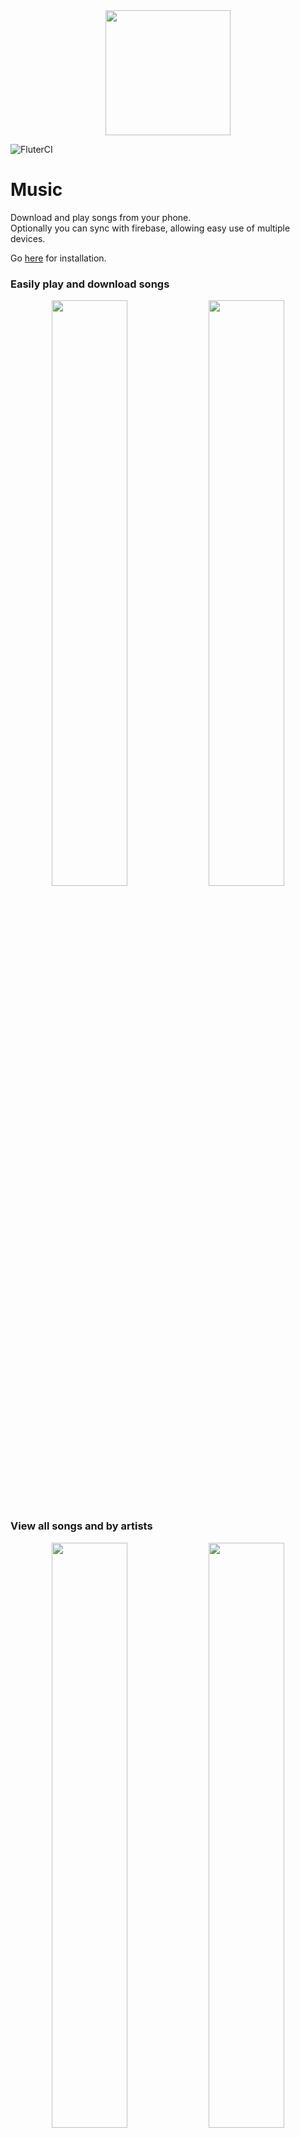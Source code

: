 <div align="center">
  <img src="assets/images/icon.png" height=200 width=200>
</div>

![FluterCI](https://github.com/Lutetium-Vanadium/Music-Flutter/workflows/FlutterCI/badge.svg)

# Music

Download and play songs from your phone. <br>
Optionally you can sync with firebase, allowing easy use of multiple devices.

Go [here](#download-and-installation) for installation.

### Easily play and download songs

<div align="center">
  <img width="49%" src="docs/images/phone_home.png"> <img width="49%" src="docs/images/phone_search.png">
</div>

<br>

### View all songs and by artists

<div align="center">
  <img width="49%" src="docs/images/phone_mymusic.png"> <img  width="49%" src="docs/images/phone_artist.png">
</div>

<br>

### Automatically generated albums as well as Custom ones

<div align="center">
  <img width="49%" src="docs/images/phone_albums.png"> <img width="49%" src="docs/images/phone_album.png">
</div>

<br>

### Shuffle and view queue

<div align="center">
  <img width="49%" src="docs/images/phone_queue.png">
</div>

> This app is the mobile version of [this app](https://github.com/Lutetium-Vanadium/music), which is out of date and is soon to be updated.

If you have any issues or suggestions, feel free to [open a pull request](https://github.com/Lutetium-Vanadium/music-flutter/pulls) or [file an issue](https://github.com/Lutetium-Vanadium/music-flutter/issues)

If you wish to customize or learn more about the project, go [here](docs/codestructure.md).

## Download and Installation

For android, you can directly download a built version of the latest release [here](https://github.com/Lutetium-Vanadium/Music-Flutter/releases). First generate the API Keys and then download the APK from the latest release.

If you are on iOS or want to download and build the project yourself, follow the steps given below.

### Api keys

The app requires [A Napster API Key](https://developer.napster.com/api/v2.2#getting-started), to function. You can also optionally add [Firebase](https://firebase.google.com/) for syncing.

Steps to create the API Keys can be viewed [here](docs/apikeys.md).

Once you have those created, you can move onto running the app.
You will need to enter the api keys directly in the app.

### Build Dependecies

First [install flutter](https://flutter.dev/docs/get-started/install). After that run:

```sh
flutter pub get
```

This will install dependecies.

### Testing

To run the tests, written for the app, run:

```sh
flutter test
```

### Running without a regular installation

If you wish to test the app to see if it works, connect a device or run an emulator. To start the `profile` mode app (runs faster than `debug` mode, but doesn't have the developer functionalities), run:

```sh
flutter run --profile --flavor dev
```

### Building

#### For android:

Signing the app:

- **Create a Keystore**

  If you have an existing keystore, skip to the next step. If not, create one by running the following at the command line:

  On Mac/Linux, use the following command:

  ```sh
  keytool -genkey -v -keystore ~/key.jks -keyalg RSA -keysize 2048 -validity 10000 -alias key
  ```

  On Windows, use the following command:

  ```batch
  keytool -genkey -v -keystore c:\Users\USER_NAME\key.jks -storetype JKS -keyalg RSA -keysize 2048 -validity 10000 -alias key
  ```

  This command stores the `key.jks` file in your home directory. If you want to store it elsewhere, change the argument you pass to the `-keystore` parameter.

  > - The keytool command might not be in your path—it’s part of Java, which is installed as part of Android Studio. For the concrete path, run flutter doctor -v and locate the path printed after ‘Java binary at:’. Then use that fully qualified path replacing java (at the end) with keytool. If your path includes space-separated names, such as Program Files, use platform-appropriate notation for the names. For example, on Mac/Linux use Program\ Files, and on Windows use "Program Files".
  > - The -storetype JKS tag is only required for Java 9 or newer. As of the Java 9 release, the keystore type defaults to PKS12.

- **Reference the keystore from the app**

  Create a file named `android/key.properties` that contains a reference to your keystore:

  ```properties
  storePassword=<password from previous step>
  keyPassword=<password from previous step>
  keyAlias=key
  storeFile=<location of the key store file, such as /home/<user name>/key.jks>
  ```

Building APK:

- 'fat' APK

  ```sh
  flutter build apk --flavor prod
  ```

  This will build a 'fat' APK, which contains code compiled for all architectures, which means it can run on all android devices.

- Split APKs

  ```sh
  flutter build apk --split-per-abi --flavor prod
  ```

  This will split it into different APKs, based on the architecture which results in smaller app sizes, but it only works on phones with the specific architecture.

Once finished building, the APK will be available at `build/app/outputs/flutter-apk/app-prod-release.apk`. To install, either transfer the apk to your phone and install, or connect your device via USB Tethering and run:

```sh
flutter install
```

You may be shown this popup when installing the app:

<img src="docs/images/play_protect.png" height="200">

You can safely click 'Install Anyway'.

#### For iOS

See flutter's [ios](https://flutter.dev/docs/deployment/ios) release documentaion.

## Issues

### IOS

The app was built with an android testing device and so it may not function fully as intended in ios. In general the UI will look and work the same, but platform specific things like notifications may not. For example, android allows for notifications to show while the app is open, but ios does not.
